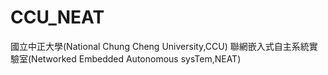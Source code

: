 # CCU_NEAT
國立中正大學(National Chung Cheng University,CCU) 聯網嵌入式自主系統實驗室(Networked Embedded Autonomous sysTem,NEAT)
